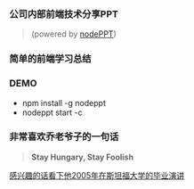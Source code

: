 ### 公司内部前端技术分享PPT
> (powered  by [nodePPT](https://github.com/ksky521/nodePPT))

### 简单的前端学习总结

### DEMO 
* npm install -g nodeppt
* nodeppt start -c


### 非常喜欢乔老爷子的一句话
> **Stay Hungary, Stay Foolish**

[感兴趣的话看下他2005年在斯坦福大学的毕业演讲](http://v.youku.com/v_show/id_XMjYzNTE0MTA4.html?from=s1.8-1-1.2)

